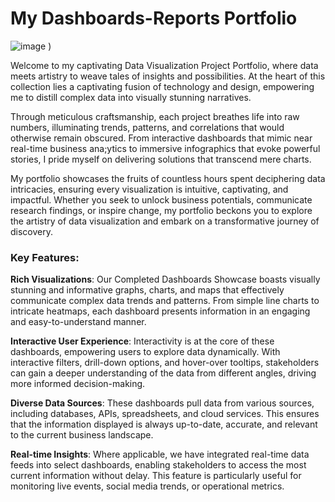 # My Dashboards-Reports Portfolio
![image](https://github.com/ConatusForever/Dashboards-Reports/assets/84429597/3b44ae5b-3a84-41d9-8843-5615ad261128)
)

Welcome to my captivating Data Visualization Project Portfolio, where data meets artistry to weave tales of insights and possibilities. At the heart of this collection lies a captivating fusion of technology and design, empowering me to distill complex data into visually stunning narratives.

Through meticulous craftsmanship, each project breathes life into raw numbers, illuminating trends, patterns, and correlations that would otherwise remain obscured. From interactive dashboards that mimic near real-time business ana;ytics to immersive infographics that evoke powerful stories, I pride myself on delivering solutions that transcend mere charts.

My portfolio showcases the fruits of countless hours spent deciphering data intricacies, ensuring every visualization is intuitive, captivating, and impactful. Whether you seek to unlock business potentials, communicate research findings, or inspire change, my portfolio beckons you to explore the artistry of data visualization and embark on a transformative journey of discovery.

### Key Features:

**Rich Visualizations**: Our Completed Dashboards Showcase boasts visually stunning and informative graphs, charts, and maps that effectively communicate complex data trends and patterns. From simple line charts to intricate heatmaps, each dashboard presents information in an engaging and easy-to-understand manner.

**Interactive User Experience**: Interactivity is at the core of these dashboards, empowering users to explore data dynamically. With interactive filters, drill-down options, and hover-over tooltips, stakeholders can gain a deeper understanding of the data from different angles, driving more informed decision-making.

**Diverse Data Sources**: These dashboards pull data from various sources, including databases, APIs, spreadsheets, and cloud services. This ensures that the information displayed is always up-to-date, accurate, and relevant to the current business landscape.

**Real-time Insights**: Where applicable, we have integrated real-time data feeds into select dashboards, enabling stakeholders to access the most current information without delay. This feature is particularly useful for monitoring live events, social media trends, or operational metrics.
